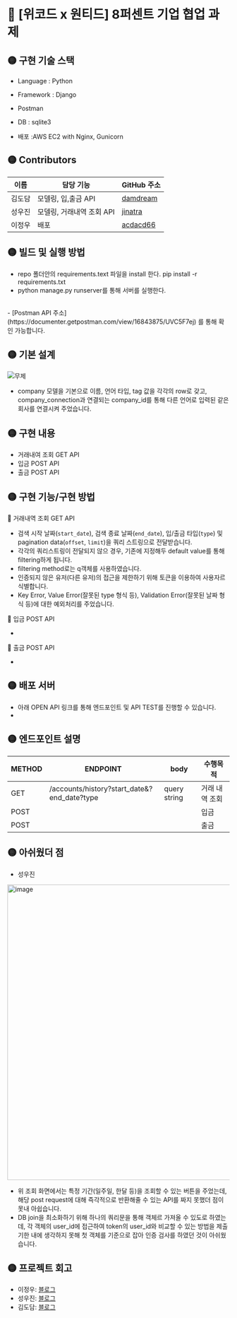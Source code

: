 # 🔴 [위코드 x 원티드] 8퍼센트 기업 협업 과제

## 🟡 구현 기술 스택
- Language  : Python

- Framework :  Django

- Postman

- DB  : sqlite3

- 배포 :AWS EC2 with Nginx, Gunicorn

## 🟡 Contributors
|이름 |담당 기능| GitHub 주소|
|------|---|---|
|김도담|모델링, 입,출금 API| [damdream](http://github.com/damdream)|
|성우진|모델링, 거래내역 조회 API | [jinatra](http://github.com/jinatra)|
|이정우|배포| [acdacd66](http://github.com/acdacd66)|

## 🟡 빌드 및 실행 방법
- repo 폴더안의 requirements.text 파일을 install 한다.
pip install -r requirements.txt
- python manage.py runserver를 통해 서버를 실행한다.
<br>
- [Postman API 주소](https://documenter.getpostman.com/view/16843875/UVC5F7ej) 를 통해 확인 가능합니다.
<br>

## 🟡 기본 설계
![무제](https://user-images.githubusercontent.com/81546305/140999122-f1c0640b-4c5c-4254-ba9c-969291c65e85.jpg)

- company 모델을 기본으로 이름, 언어 타입, tag 값을 각각의 row로 갖고, 
  company_connection과 연결되는 company_id를 통해 다른 언어로 입력된 같은 회사를 연결시켜 주었습니다.


## 🟡 구현 내용
- 거래내여 조회 GET API
- 입금 POST API
- 출금 POST API

## 🟡 구현 기능/구현 방법
🔵  거래내역 조회 GET API
 
- 검색 시작 날짜(`start_date`), 검색 종료 날짜(`end_date`), 입/출금 타입(`type`) 및 pagination data(`offset`, `limit`)을 쿼리 스트링으로 전달받습니다.
- 각각의 쿼리스트링이 전달되지 않으 경우, 기존에 지정해두 default value를 통해 filtering하게 됩니다.
- filtering method로는 q객체를 사용하였습니다.
- 인증되지 않은 유저(다른 유저)의 접근을 제한하기 위해 토큰을 이용하여 사용자르 식별합니다.
- Key Error, Value Error(잘못된 type 형식 등), Validation Error(잘못된 날짜 형식 등)에 대한 예외처리를 주었습니다.

🔵 입금 POST API

- 

🔵 출금 POST API

- 



## 🟡 배포 서버
- 아래 OPEN API 링크를 통해 엔드포인트 및 API TEST를 진행할 수 있습니다.
- 


## 🟡 엔드포인트 설명
|METHOD| ENDPOINT| body | 수행목적 |
|------|---|---|----|
| GET	| /accounts/history?start_date&?end_date?type	| query string	| 거래 내역 조회 |
| POST |  |  | 입금 |
| POST | | | 출금 |


## 🟡 아쉬웠더 점

- 성우진
<img width="669" alt="image" src="https://user-images.githubusercontent.com/85162752/141450304-0eff9404-3ff4-49b3-b099-81a91a4c2b0a.png">

  - 위 조회 화면에서는 특정 기간(일주일, 한달 등)을 조회할 수 있는 버튼을 주었는데, 해당 post request에 대해 즉각적으로 반환해줄 수 있는 API를 짜지 못했더 점이 못내 아쉽습니다.
  - DB join을 최소화하기 위해 하나의 쿼리문을 통해 객체르 가져올 수 있도로 하였는데, 각 객체의 user_id에 접근하여 token의 user_id와 비교할 수 있는 방법을 제출 기한 내에 생각하지 못해 첫 객체를
    기준으로 잡아 인증 검사를 하였던 것이 아쉬웠습니다.



## 🟡 프로젝트 회고

- 이정우: [블로그](https://mytech123.tistory.com/)
- 성우진: [블로그](https://velog.io/@jinatra)
- 김도담: [블로그](http://velog.io/@damdreammm)
